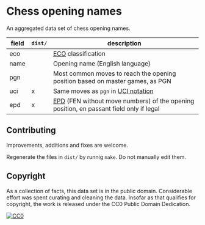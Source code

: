 Chess opening names
===================

An aggregated data set of chess opening names.

field | `dist/` | description
--- | --- | ---
eco | | [ECO](https://en.wikipedia.org/wiki/Encyclopaedia_of_Chess_Openings) classification
name | | Opening name (English language)
pgn | | Most common moves to reach the opening position based on master games, as PGN
uci | x | Same moves as `pgn` in [UCI notation](https://backscattering.de/chess/uci/#move)
epd | x | [EPD](https://www.chessprogramming.org/Extended_Position_Description) (FEN without move numbers) of the opening position, en passant field only if legal

Contributing
------------

Improvements, additions and fixes are welcome.

Regenerate the files in `dist/` by runnig `make`. Do not manually edit them.

Copyright
---------

As a collection of facts, this data set is in the public domain.
Considerable effort was spent curating and cleaning the data. Insofar as that
qualifies for copyright, the work is released under the
CC0 Public Domain Dedication.

[![CC0](https://i.creativecommons.org/p/zero/1.0/88x31.png)](https://creativecommons.org/publicdomain/zero/1.0/)
